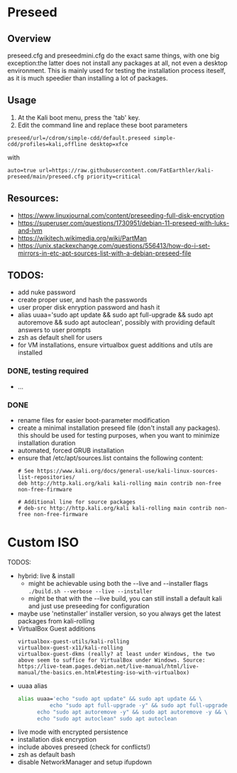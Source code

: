 # Preseed

## Overview
preseed.cfg and preseedmini.cfg do the exact same things, with one big exception:the latter does not install any packages at all, not even a desktop environment. This is mainly used for testing the installation process iteself, as it is much speedier than installing a lot of packages.

## Usage
1. At the Kali boot menu, press the 'tab' key.
2. Edit the command line and replace these boot parameters
```
preseed/url=/cdrom/simple-cdd/default.preseed simple-cdd/profiles=kali,offline desktop=xfce
```
with
```
auto=true url=https://raw.githubusercontent.com/FatEarthler/kali-preseed/main/preseed.cfg priority=critical
```

## Resources:
- <https://www.linuxjournal.com/content/preseeding-full-disk-encryption>
- <https://superuser.com/questions/1730951/debian-11-preseed-with-luks-and-lvm>
- <https://wikitech.wikimedia.org/wiki/PartMan>
- <https://unix.stackexchange.com/questions/556413/how-do-i-set-mirrors-in-etc-apt-sources-list-with-a-debian-preseed-file>


## TODOS:
- add nuke password
- create proper user, and hash the passwords
- user proper disk enryption password and hash it
- alias uuaa='sudo apt update && sudo apt full-upgrade && sudo apt autoremove && sudo apt autoclean', possibly with providing default answers to user prompts
- zsh as default shell for users
- for VM installations, ensure virtualbox guest additions and utils are installed

### DONE, testing required
- ...

### DONE
- rename files for easier boot-parameter modification
- create a minimal installation preseed file (don't install any packages). this should be used for testing purposes, when you want to minimize installation duration
- automated, forced GRUB installation
- ensure that /etc/apt/sources.list contains the following content:
	```
	# See https://www.kali.org/docs/general-use/kali-linux-sources-list-repositories/
	deb http://http.kali.org/kali kali-rolling main contrib non-free non-free-firmware
	
	# Additional line for source packages
	# deb-src http://http.kali.org/kali kali-rolling main contrib non-free non-free-firmware
	```

# Custom ISO
TODOS:
- hybrid: live & install
   * might be achievable using both the --live and --installer flags ``` ./build.sh --verbose --live --installer ```
   * might be that with the --live build, you can still install a default kali and just use preseeding for configuration
- maybe use 'netinstaller' installer version, so you always get the latest packages from kali-rolling
- VirtualBox Guest additions
  ```
  virtualbox-guest-utils/kali-rolling
  virtualbox-guest-x11/kali-rolling
  virtualbox-guest-dkms (really? at least under Windows, the two above seem to suffice for VirtualBox under Windows. Source: https://live-team.pages.debian.net/live-manual/html/live-manual/the-basics.en.html#testing-iso-with-virtualbox)
  ```
- uuaa alias
  ```bash
  alias uuaa='echo "sudo apt update" && sudo apt update && \
    		echo "sudo apt full-upgrade -y" && sudo apt full-upgrade -y && \
  		echo "sudo apt autoremove -y" && sudo apt autoremove -y && \
  		echo "sudo apt autoclean" sudo apt autoclean
  
  ```
- live mode with encrypted persistence
- installation disk encryption
- include aboves preseed (check for conflicts!)
- zsh as default bash
- disable NetworkManager and setup ifupdown
